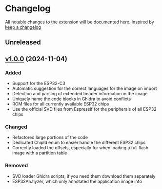 # Changelog

All notable changes to the extension will be documented here. Inspired
by [keep a changelog](https://keepachangelog.com/en/1.0.0/)

## Unreleased

## [v1.0.0](https://github.com/saibotk/ghidra-esp32-flash-loader/tree/v1.0.0) (2024-11-04)

### Added

- Support for the ESP32-C3
- Automatic suggestion for the correct languages for the image on import
- Detection and parsing of extended header information in the image
- Uniquely name the code blocks in Ghidra to avoid conflicts
- ROM files for all currently available ESP32 chips
- Use the official SVD files from Espressif for the peripherals of all ESP32 chips

### Changed

- Refactored large portions of the code
- Dedicated ChipId enum to easier handle the different ESP32 chips
- Correctly loaded the offsets, especially for when loading a full flash image with a partition table

### Removed

- SVD loader Ghidra scripts, if you need them download them separately
- ESP32Analyzer, which only annotated the application image info
